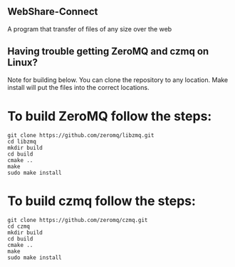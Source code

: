 ## WebShare-Connect
A program that transfer of files of any size over the web

## Having trouble getting ZeroMQ and czmq on Linux?
Note for building below.
You can clone the repository to any location. 
Make install will put the files into the correct locations.
# To build ZeroMQ follow the steps:
```
git clone https://github.com/zeromq/libzmq.git
cd libzmq
mkdir build
cd build
cmake ..
make
sudo make install

```
# To build czmq follow the steps:
```
git clone https://github.com/zeromq/czmq.git
cd czmq
mkdir build
cd build
cmake ..
make
sudo make install

```